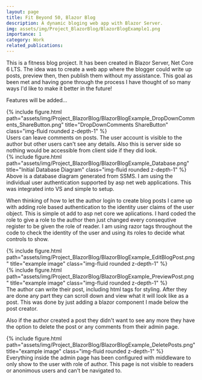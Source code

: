 ```yaml
---
layout: page
title: Fit Beyond 50, Blazor Blog
description: A dynamic bloging web app with Blazor Server. 
img: assets/img/Project_BlazorBlog/BlazorBlogExample1.png
importance: 1
category: Work
related_publications: 
---
```


This is a fitness blog project. It has been created in Blazor Server, Net Core 6 LTS. The idea was to create a web app where the blogger could write up posts, preview then, then publish them without my assistance. This goal as been met and having gone through the process I have thought of so many ways I'd like to make it better in the future!

Features will be added...

<div class="row">
    <div class="col-sm mt-6 mt-md-0">
        {% include figure.html path="assets/img/Project_BlazorBlog/BlazorBlogExample_DropDownComments_ShareButton.png" title="DropDownComments ShareButton" class="img-fluid rounded z-depth-1" %}
    </div>
</div>
<div class="caption">
    Users can leave comments on posts. The user account is visible to the author but other users can't see any details. Also this is server side so nothing would be accessible from client side if they did look.
</div>
<div class="row">
    <div class="col-sm mt-3 mt-md-0">
        {% include figure.html path="assets/img/Project_BlazorBlog/BlazorBlogExample_Database.png" title="Initial Database Diagram" class="img-fluid rounded z-depth-1" %}
    </div>
</div>
<div class="caption">
    Above is a database diagram generated from SSMS. I am using the individual user authentication supported by asp net web applications. This was integrated into VS and simple to setup. 
</div>

When thinking of how to let the author login to create blog posts I came up with adding role based authentication to the identity user claims of the user object. This is simple ot add to asp net core we aplications. I hard coded the role to give a role to the author then just changed every consequtive register to be given the role of reader. I am using razor tags throughout the code to check the identity of the user and using its roles to decide what controls to show. 


<div class="row justify-content-sm-center">
    <div class="mt-3 mt-md-0">
        {% include figure.html 
        path="assets/img/Project_BlazorBlog/BlazorBlogExample_EditBlogPost.png" 
        title="example image" class="img-fluid rounded z-depth-1" %}
    </div>
    <div class="mt-3 mt-md-0">
        {% include figure.html 
        path="assets/img/Project_BlazorBlog/BlazorBlogExample_PreviewPost.png" 
        title="example image" class="img-fluid rounded z-depth-1" %}
    </div>
</div>
<div class="caption">
    The author can write their post, including html tags for styling. After they are done any part they can scroll down and view what it will look like as a post. This was done by just adding a blazor component I made below the post creator. 
</div>

Also if the author created a post they didn't want to see any more they have the option to delete the post or any comments from their admin page. 

<div class="mt-3 mt-md-0">
    {% include figure.html 
    path="assets/img/Project_BlazorBlog/BlazorBlogExample_DeletePosts.png" 
    title="example image" class="img-fluid rounded z-depth-1" %}
</div>
<div class="caption">
    Everything inside the admin page has been configured with middleware to only show to the user with role of author. This page is not visible to readers or anonimous users and can't be navigated to. 
</div>